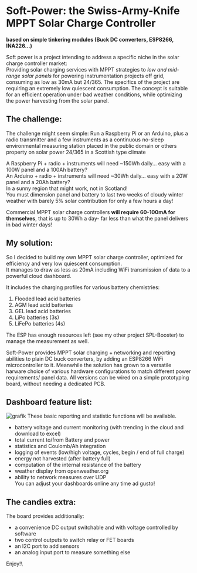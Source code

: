# Soft-Power: the Swiss-Army-Knife MPPT Solar Charge Controller 
__based on simple tinkering modules (Buck DC converters, ESP8266, INA226...)__

Soft power is a project intending to address a specific niche in the solar charge controller market:  
Providing solar charging services with MPPT strategies to _low and mid-range solar panels_ for powering instrumentation projects off grid, consuming as low as 30mA but 24/365. The specifics of the project are requiring an extremely low quiescent consumption. The concept is suitable for an efficient operation under bad weather conditions, while optimizing the power harvesting from the solar panel.

## The challenge:
The challenge might seem simple: Run a Raspberry Pi or an Arduino, plus a radio transmitter and a few instruments as a continuous no-sleep environmental measuring station
placed in the public domain or others property on solar power 24/365 in a Scottish type climate   

A Raspberry Pi + radio + instruments will need ~150Wh daily... easy with a 100W panel and a 100Ah battery?  
An Arduino + radio + instruments will need ~30Wh daily... easy with a 20W panel and a 20Ah battery?  
In a sunny region that might work, not in Scotland!  
You must dimension panel and battery to last two weeks of cloudy winter weather with barely 5% solar contribution for only a few hours a day! 
 
Commercial MPPT solar charge controllers **will require 60-100mA for themselves**, that is up to 30Wh a day- far less than what the panel delivers in bad winter days!

## My solution:
So I decided to build my own MPPT solar charge controller, optimized for efficiency and very low quiescent consumption.  
It manages to draw as less as 20mA including WiFi transmission of data to a powerful cloud dashboard. 

It includes the charging profiles for various battery chemistries:

1. Flooded lead acid batteries
2. AGM lead acid batteries
3. GEL lead acid batteries
4. LiPo batteries (3s)
5. LiFePo batteries (4s)

The ESP has enough resources left (see my other project SPL-Booster) to manage the measurement as well.

Soft-Power provides MPPT solar charging + networking and reporting abilities to plain DC buck converters, by adding an ESP8266 WiFi microcontroller to it.
Meanwhile the solution has grown to a versatile harware choice of various hardware configurations to match different power requirements/ panel data.
All versions can be wired on a simple prototyping board, without needing a dedicated PCB.

## Dashboard feature list:
![grafik](https://user-images.githubusercontent.com/14197155/100760181-c595dd00-33f1-11eb-87bc-8ccab89986ff.png)
These basic reporting and statistic functions will be available.
- battery voltage and current monitoring (with trending in the cloud and download to excel)
- total current to/from Battery and power
- statistics and Coulomb/Ah integration
- logging of events (low/high voltage, cycles, begin / end of full charge)
- energy not harvested (after battery full)
- computation of the internal resistance of the battery
- weather display from openweather.org
- ability to network measures over UDP  
You can adjust your dashboards online any time ad gusto!

## The candies extra:
The board provides additionally:  
- a convenience DC output switchable and with voltage controlled by software
- two control outputs to switch relay or FET boards
- an I2C port to add sensors
- an analog input port to measure something else  

Enjoy!\

